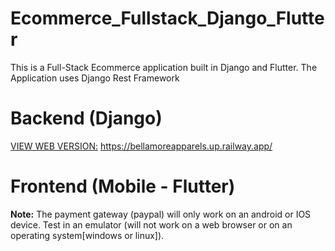 # Ecommerce_Fullstack_Django_Flutter
This is a Full-Stack Ecommerce application built in Django and Flutter. The Application uses Django Rest Framework


# Backend (Django)

[VIEW WEB VERSION:](https://bellamoreapparels.up.railway.app/)  https://bellamoreapparels.up.railway.app/


# Frontend (Mobile - Flutter)


**Note:** The payment gateway (paypal) will only work on an android or IOS device. Test in an emulator (will not work on a web browser or on an operating system[windows or linux]).
